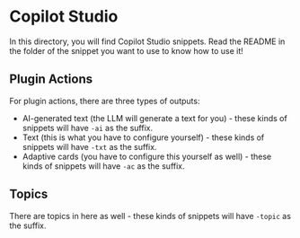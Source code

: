 # Copilot Studio

In this directory, you will find Copilot Studio snippets. Read the README in the folder of the snippet you want to use to know how to use it!

## Plugin Actions

For plugin actions, there are three types of outputs:

* AI-generated text (the LLM will generate a text for you) - these kinds of snippets will have `-ai` as the suffix.
* Text (this is what you have to configure yourself) - these kinds of snippets will have `-txt` as the suffix.
* Adaptive cards (you have to configure this yourself as well) - these kinds of snippets will have `-ac` as the suffix.

## Topics

There are topics in here as well - these kinds of snippets will have `-topic` as the suffix.
